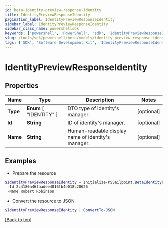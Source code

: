 ```yaml
---
id: beta-identity-preview-response-identity
title: IdentityPreviewResponseIdentity
pagination_label: IdentityPreviewResponseIdentity
sidebar_label: IdentityPreviewResponseIdentity
sidebar_class_name: powershellsdk
keywords: ['powershell', 'PowerShell', 'sdk', 'IdentityPreviewResponseIdentity', 'BetaIdentityPreviewResponseIdentity'] 
slug: /tools/sdk/powershell/beta/models/identity-preview-response-identity
tags: ['SDK', 'Software Development Kit', 'IdentityPreviewResponseIdentity', 'BetaIdentityPreviewResponseIdentity']
---
```



# IdentityPreviewResponseIdentity

## Properties

Name | Type | Description | Notes
------------ | ------------- | ------------- | -------------
**Type** |  **Enum** [  "IDENTITY" ] | DTO type of identity's manager. | [optional] 
**Id** | **String** | ID of identity's manager. | [optional] 
**Name** | **String** | Human-readable display name of identity's manager. | [optional] 

## Examples

- Prepare the resource
```powershell
$IdentityPreviewResponseIdentity = Initialize-PSSailpoint.BetaIdentityPreviewResponseIdentity  -Type IDENTITY `
 -Id 2c4180a46faadee4016fb4e018c20626 `
 -Name Robert Robinson
```

- Convert the resource to JSON
```powershell
$IdentityPreviewResponseIdentity | ConvertTo-JSON
```


[[Back to top]](#) 

